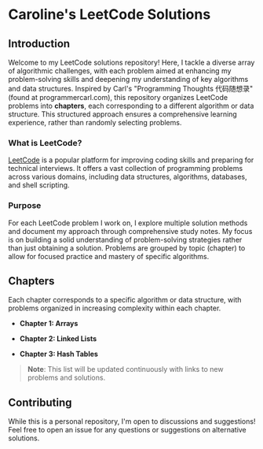 # Caroline's LeetCode Solutions

## Introduction

Welcome to my LeetCode solutions repository! Here, I tackle a diverse array of algorithmic challenges, with each problem aimed at enhancing my problem-solving skills and deepening my understanding of key algorithms and data structures. Inspired by Carl's "Programming Thoughts 代码随想录" (found at programmercarl.com), this repository organizes LeetCode problems into **chapters**, each corresponding to a different algorithm or data structure. This structured approach ensures a comprehensive learning experience, rather than randomly selecting problems.

### What is LeetCode?

[LeetCode](https://leetcode.com/) is a popular platform for improving coding skills and preparing for technical interviews. It offers a vast collection of programming problems across various domains, including data structures, algorithms, databases, and shell scripting.

### Purpose

For each LeetCode problem I work on, I explore multiple solution methods and document my approach through comprehensive study notes. My focus is on building a solid understanding of problem-solving strategies rather than just obtaining a solution. Problems are grouped by topic (chapter) to allow for focused practice and mastery of specific algorithms.

## Chapters

Each chapter corresponds to a specific algorithm or data structure, with problems organized in increasing complexity within each chapter.

- **Chapter 1: Arrays**
  
- **Chapter 2: Linked Lists**
 
- **Chapter 3: Hash Tables**
 
> **Note**: This list will be updated continuously with links to new problems and solutions.


## Contributing

While this is a personal repository, I'm open to discussions and suggestions! Feel free to open an issue for any questions or suggestions on alternative solutions.



